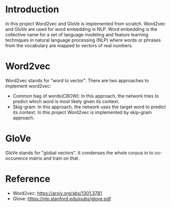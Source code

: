 # Introduction
In this project Word2vec and GloVe is implemented from scratch. Word2vec and GloVe are used for word embedding in NLP. Word embedding is the collective name for a set of language modeling and feature learning techniques in natural language processing (NLP) where words or phrases from the vocabulary are mapped to vectors of real numbers.

# Word2vec
Word2vec stands for "word to vector".
There are two approaches to implement word2vec: 
- Common bag of words(CBOW): In this approach, the network tries to predict which word is most likely given its context.
- Skig-gram: In this approach, the network uses the target word to predict its context.
In this project Word2vec is implemented by skip-gram approach.

# GloVe
GloVe stands for "global vectors". It condenses the whole corpus in to co-occurence matrix and train on that. 

# Reference
- Word2vec: https://arxiv.org/abs/1301.3781
- Glove: https://nlp.stanford.edu/pubs/glove.pdf
